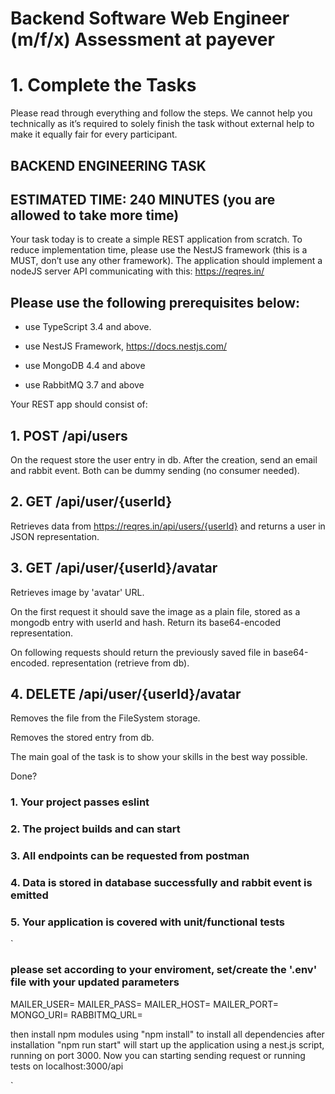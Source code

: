 # Backend Software Web Engineer (m/f/x) Assessment at payever


# 1. Complete the Tasks
Please read through everything and follow the steps. We cannot help you technically as it’s required to solely finish the task without external help to make it equally fair for every participant.


## BACKEND ENGINEERING TASK
## ESTIMATED TIME: 240 MINUTES (you are allowed to take more time)

Your task today is to create a simple REST application from scratch. To reduce implementation time, please use the NestJS framework (this is a MUST, don’t use any other framework). The application should implement a nodeJS server API communicating with this: https://reqres.in/


## Please use the following prerequisites below:

- use TypeScript 3.4 and above. 

- use NestJS Framework, https://docs.nestjs.com/ 

- use MongoDB 4.4 and above 

- use RabbitMQ 3.7 and above




Your REST app should consist of:



## 1. POST /api/users

On the request store the user entry in db. After the creation, send an email and rabbit event. Both can be dummy sending (no consumer needed).

## 2. GET /api/user/{userId}

Retrieves data from https://reqres.in/api/users/{userId} and returns a user in JSON representation.

## 3. GET /api/user/{userId}/avatar

Retrieves image by 'avatar' URL.

On the first request it should save the image as a plain file, stored as a mongodb entry with userId and hash. Return its base64-encoded representation.

On following requests should return the previously saved file in base64-encoded. representation (retrieve from db).

## 4. DELETE /api/user/{userId}/avatar

Removes the file from the FileSystem storage.

Removes the stored entry from db.


The main goal of the task is to show your skills in the best way possible.

Done?

### 1. Your project passes eslint
### 2. The project builds and can start
### 3. All endpoints can be requested from postman
### 4. Data is stored in database successfully and rabbit event is emitted
### 5. Your application is covered with unit/functional tests


`
### please set according to your enviroment, set/create the '.env' file with your updated parameters
MAILER_USER= <YOUR-MAILER-USER>
MAILER_PASS=<YOUR-MAILER-PASS>
MAILER_HOST=<YOUR-MAILER-HOST>
MAILER_PORT=<YOUR-MAILER-PORT>
MONGO_URI= <YOUR-MONGO-URI>
RABBITMQ_URL=<YOUR-RABBITMQ-URL>

then install npm modules using "npm install" to install all dependencies
after installation "npm run start" will start up the application using a nest.js script, running on port 3000. 
Now you can starting sending request or running tests on localhost:3000/api

`
